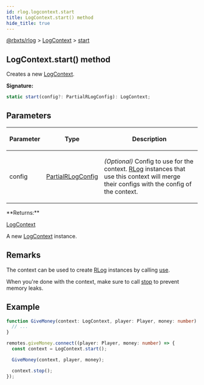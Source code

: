 ```yaml
---
id: rlog.logcontext.start
title: LogContext.start() method
hide_title: true
---
```


[@rbxts/rlog](./rlog.md) &gt; [LogContext](./rlog.logcontext.md) &gt; [start](./rlog.logcontext.start.md)

## LogContext.start() method

Creates a new [LogContext](./rlog.logcontext.md)<!-- -->.

**Signature:**

```typescript
static start(config?: PartialRLogConfig): LogContext;
```

## Parameters

<table><thead><tr><th>

Parameter


</th><th>

Type


</th><th>

Description


</th></tr></thead>
<tbody><tr><td>

config


</td><td>

[PartialRLogConfig](./rlog.partialrlogconfig.md)


</td><td>

_(Optional)_ Config to use for the context. [RLog](./rlog.rlog.md) instances that use this context will merge their configs with the config of the context.


</td></tr>
</tbody></table>
**Returns:**

[LogContext](./rlog.logcontext.md)

A new [LogContext](./rlog.logcontext.md) instance.

## Remarks

The context can be used to create [RLog](./rlog.rlog.md) instances by calling [use](./rlog.logcontext.use.md)<!-- -->.

When you're done with the context, make sure to call [stop](./rlog.logcontext.stop.md) to prevent memory leaks.

## Example


```ts
function GiveMoney(context: LogContext, player: Player, money: number) {
  // ...
}

remotes.giveMoney.connect((player: Player, money: number) => {
  const context = LogContext.start();

  GiveMoney(context, player, money);

  context.stop();
});
```
